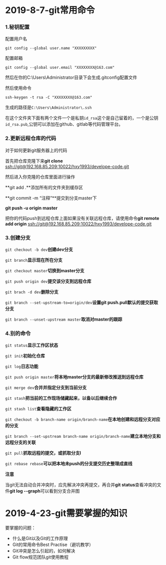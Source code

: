 # 2019-8-7-git常用命令

### 1.秘钥配置

配置用户名

```
git config --global user.name "XXXXXXXXX"
```

配置邮箱

```
git config --global user.email "XXXXXXXX@163.com"
```

然后在你的C:\Users\Administrator目录下会生成.gitconfig配置文件

然后使用命令

```
ssh-keygen -t rsa -C "XXXXXXXX@163.com"
```

生成的路径是`C:\Users\Administrator\.ssh`

在这个文件夹下面有两个文件一个是私钥`id_rsa`这个是自己留着的，一个是公钥`id_rsa.pub`,公钥可以添加在github、gitlab等代码管理平台。

### 2.更新远程仓库的代码

对于如何更新git服务器上的代码

首先把仓库克隆下来**git clone** [ssh://git@192.168.85.209:10022/hxy1993/develope-code.git](ssh://git@192.168.85.209:10022/hxy1993/develope-code.git)

然后进入你克隆的仓库里面进行操作

**git add .**添加所有的文件夹到缓存区

**git commit -m “注释”**提交到分支master下

**git push -u origin master** 

把你的代码push到远程仓库上面如果没有关联远程仓库，请使用命令**git remote add origin**  [ssh://git@192.168.85.209:10022/hxy1993/develope-code.git](ssh://git@192.168.85.209:10022/hxy1993/develope-code.git)

### 3.创建分支

`git checkout -b dev`**创建dev分支**

`git branch`**显示现在所在分支**

`git checkout master`**切换到master分支**

`git push origin dev`**提交该分支到远程仓库**

`git brach -d dev`**删除分支**

`git branch --set-upstream-to=origin/dev`**设置git push.pull默认的提交获取分支**

`git branch --unset-upstream master`**取消对master的跟踪**

### 4.别的命令

`git status`**显示工作区状态**

`git init`**初始化仓库**

`git log`**日志功能**

`git push origin master`**将本地master分支的最新修改推送到远程仓库**

`git merge dev`**合并并指定分支到当前分支**

`git stash`**把当前的工作现场储藏起来，以备以后继续合作**

`git stash list`**查看隐藏的工作区**

`git checkout -b branch-name origin/branch-name`**在本地创建和远程分支对应的分支**

`git branch --set-upstream branch-name origin/branch-name`**建立本地分支和远程分支的关联**

`git pull`**抓取远程的提交，或抓取分支l**

`git rebase rebase`**可以把本地未push的分支提交历史整理成直线**

**注意**

当git无法自动合并冲突时，应先解决冲突再提交，再合并**git status**查看冲突的文件**git log --graph**可以看到分支合并图



# 2019-4-23-git需要掌握的知识

要掌握的问题：

- 什么是Git以及Git的工作原理
- Git的常用命令Best Practise（避坑教学）
- Git冲突是怎么引起的，如何解决
- Git flow规范团队git使用教程